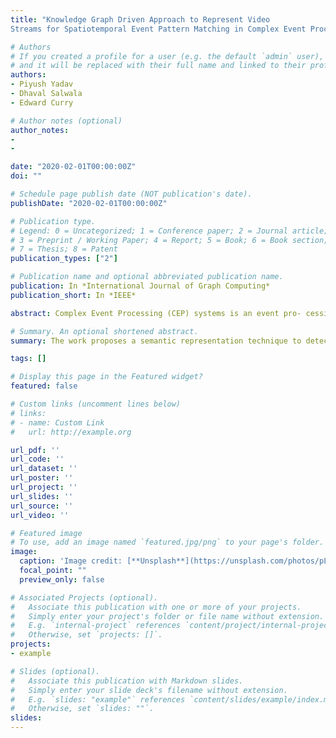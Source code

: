 ```yaml
---
title: "Knowledge Graph Driven Approach to Represent Video
Streams for Spatiotemporal Event Pattern Matching in Complex Event Processing System"

# Authors
# If you created a profile for a user (e.g. the default `admin` user), write the username (folder name) here 
# and it will be replaced with their full name and linked to their profile.
authors:
- Piyush Yadav
- Dhaval Salwala
- Edward Curry

# Author notes (optional)
author_notes:
- 
- 

date: "2020-02-01T00:00:00Z"
doi: ""

# Schedule page publish date (NOT publication's date).
publishDate: "2020-02-01T00:00:00Z"

# Publication type.
# Legend: 0 = Uncategorized; 1 = Conference paper; 2 = Journal article;
# 3 = Preprint / Working Paper; 4 = Report; 5 = Book; 6 = Book section;
# 7 = Thesis; 8 = Patent
publication_types: ["2"]

# Publication name and optional abbreviated publication name.
publication: In *International Journal of Graph Computing*
publication_short: In *IEEE*

abstract: Complex Event Processing (CEP) systems is an event pro- cessing paradigm to perform real-time analytics over streaming data and match high-level event patterns. Presently, the CEP system is limited to process structured data stream. Video streams are complicated due to their unstructured data model and limit CEP systems to perform match- ing over them. This work introduces a graph-based structure for contin- uous evolving video streams, which enables the CEP system to query complex video event patterns. We propose the Video Event Knowledge Graph (VEKG), a graph driven representation of video data. VEKG models video objects as nodes and their relationship interaction as edges over time and space. It creates a semantic knowledge representation of video data derived from the detection of high-level semantic concepts from the video using an ensemble of deep learning models. A CEP based state optimization - VEKG-Time Aggregated Graph (VEKG-TAG) is proposed over VEKG representation for faster event detection. VEKG- TAG is a spatiotemporal graph aggregation method that provides a sum- marized view of the VEKG graph over a given time length. We defined a set of nine event pattern rules for two domains (Activity Recognition and Surveillance), which act as a query and applied over VEKG graphs to discover complex event patterns. To show the efficacy of our approach, we performed extensive experiments over 801 video clips across 10 datasets. The proposed VEKG approach was compared with other state-of-the-art methods and was able to detect complex event patterns over videos with F-Score ranging from 0.44 to 0.90. In the given experiments, the optimized VEKG-TAG was able to reduce 99% and 93% of VEKG nodes and edges, respectively, with 5.19X faster search time, achieving sub-second median latency of 4-20 milliseconds.

# Summary. An optional shortened abstract.
summary: The work proposes a semantic representation technique to detect event patterns from unstructured video in CEP systems. We present the Video Event Knowledge Graph (VEKG), a graph driven approach to represent video streams and enables the CEP system to detect visual patterns.

tags: []

# Display this page in the Featured widget?
featured: false

# Custom links (uncomment lines below)
# links:
# - name: Custom Link
#   url: http://example.org

url_pdf: ''
url_code: ''
url_dataset: ''
url_poster: ''
url_project: ''
url_slides: ''
url_source: ''
url_video: ''

# Featured image
# To use, add an image named `featured.jpg/png` to your page's folder. 
image:
  caption: 'Image credit: [**Unsplash**](https://unsplash.com/photos/pLCdAaMFLTE)'
  focal_point: ""
  preview_only: false

# Associated Projects (optional).
#   Associate this publication with one or more of your projects.
#   Simply enter your project's folder or file name without extension.
#   E.g. `internal-project` references `content/project/internal-project/index.md`.
#   Otherwise, set `projects: []`.
projects:
- example

# Slides (optional).
#   Associate this publication with Markdown slides.
#   Simply enter your slide deck's filename without extension.
#   E.g. `slides: "example"` references `content/slides/example/index.md`.
#   Otherwise, set `slides: ""`.
slides:
---
```

